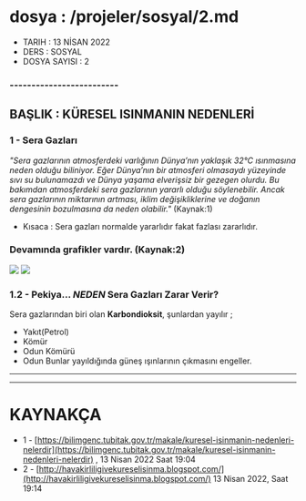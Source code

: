 # dosya : /projeler/sosyal/2.md
- TARIH : 13 NİSAN 2022
- DERS : SOSYAL
- DOSYA SAYISI : 2
### -------------------------

## BAŞLIK : KÜRESEL ISINMANIN NEDENLERİ

### 1 - Sera Gazları
*"Sera gazlarının atmosferdeki varlığının Dünya’nın yaklaşık 32°C ısınmasına neden olduğu biliniyor. Eğer Dünya’nın bir atmosferi olmasaydı yüzeyinde sıvı su bulunamazdı ve Dünya yaşama elverişsiz bir gezegen olurdu. Bu bakımdan atmosferdeki sera gazlarının yararlı olduğu söylenebilir. Ancak sera gazlarının miktarının artması, iklim değişikliklerine ve doğanın dengesinin bozulmasına da neden olabilir."* (Kaynak:1)

- Kısaca : 
Sera gazları normalde yararlıdır fakat fazlası zararlıdır.

### Devamında grafikler vardır. (Kaynak:2)
![](https://external-content.duckduckgo.com/iu/?u=http%3A%2F%2F3.bp.blogspot.com%2F-psFMAK8H-zw%2FTqwaEOn_PUI%2FAAAAAAAAALs%2FEQ3qF39ICOI%2Fs1600%2FSera%2Bgaz%2525C4%2525B1nda%2Bda%2525C4%25259F%2525C4%2525B1l%2525C4%2525B1mlarmlar__2004_T%2525C3%2525BCrkiye.png&f=1&nofb=1)
![](http://4.bp.blogspot.com/-v_LzNvxbj8E/TqwZfQVw5rI/AAAAAAAAALk/qCvuyyre2Mc/s400/Global_Carbon_Emission_by_Type.PNG)

### 1.2 - Pekiya... *NEDEN* Sera Gazları Zarar Verir? 
Sera gazlarından biri olan **Karbondioksit**, şunlardan yayılır ; 
- Yakıt(Petrol)
- Kömür
- Odun Kömürü
- Odun
Bunlar yayıldığında güneş ışınlarının çıkmasını engeller.

---
---
# KAYNAKÇA
- 1 - [https://bilimgenc.tubitak.gov.tr/makale/kuresel-isinmanin-nedenleri-nelerdir](https://bilimgenc.tubitak.gov.tr/makale/kuresel-isinmanin-nedenleri-nelerdir) , 13 Nisan 2022 Saat 19:04
- 2 - [http://havakirliligivekureselisinma.blogspot.com/](http://havakirliligivekureselisinma.blogspot.com/) 13 Nisan 2022, Saat 19:14
